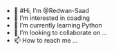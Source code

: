 - 👋 #Hi, I’m @Redwan-Saad
- 👀 I’m interested in coading
- 🌱 I’m currently learning Python
- 💞️ I’m looking to collaborate on ...
- 📫 How to reach me ...

<!---
Redwan-Saad/Redwan-Saad is a ✨ special ✨ repository because its `README.md` (this file) appears on your GitHub profile.
You can click the Preview link to take a look at your changes.
--->

